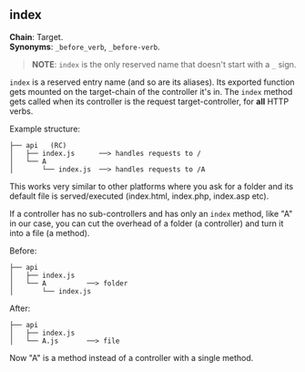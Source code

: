 index
-----
**Chain**: Target.  
**Synonyms**: `_before_verb`, `_before-verb`.

>**NOTE**: `index` is the only reserved name that doesn't start with a `_` sign.

`index` is a reserved entry name (and so are its aliases). Its exported function gets mounted on the target-chain of the controller it's in. The `index` method gets called when its controller is the request target-controller, for **all** HTTP verbs.

Example structure:
```
├── api   (RC)
│   ├── index.js      ──> handles requests to /
│   └── A
│       └── index.js  ──> handles requests to /A
```
This works very similar to other platforms where you ask for a folder and its default file is served/executed (index.html, index.php, index.asp etc).

If a controller has no sub-controllers and has only an `index` method, like "A" in our case, you can cut the overhead of a folder (a controller) and turn it into a file (a method).

Before:
```
├── api
│   ├── index.js
│   └── A          ──> folder
│       └── index.js
```
After:
```
├── api
│   ├── index.js
│   └── A.js       ──> file
```
Now "A" is a method instead of a controller with a single method.
